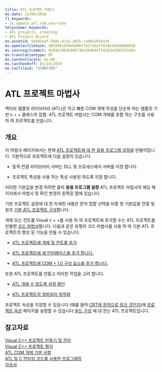```yaml
---
title: ATL 프로젝트 마법사
ms.date: 11/04/2016
f1_keywords:
- vc.appwiz.atl.com.overview
helpviewer_keywords:
- ATL projects, creating
- ATL Project Wizard
ms.assetid: 564d2aaf-5b8e-4c2a-a925-ca40a283ea34
ms.openlocfilehash: 4059961d70e6486f7417a5eff034b194d9860558
ms.sourcegitcommit: 8105b7003b89b73b4359644ff4281e1595352dda
ms.translationtype: MT
ms.contentlocale: ko-KR
ms.lasthandoff: 03/14/2019
ms.locfileid: "57807795"
---
```

# <a name="atl-project-wizard"></a>ATL 프로젝트 마법사

액티브 템플릿 라이브러리 (ATL)은 작고 빠른 COM 개체 작성을 단순화 하는 템플릿 기반 c + + 클래스의 집합. ATL 프로젝트 마법사는 COM 개체를 포함 하는 구조를 사용 하 여 프로젝트를 만듭니다.

## <a name="overview"></a>개요

이 마법사 페이지에서는 현재 [ATL 프로젝트에 대 한 응용 프로그램 설정을](../../atl/reference/application-settings-atl-project-wizard.md) 만들어집니다. 기본적으로 프로젝트에 다음 설정이 있습니다.

- 동적 연결 라이브러리 서버는 DLL 및 프로세스에서 서버를 지정 합니다.

- 프로젝트 특성을 사용 하는 특성 사용된 하도록 지정 합니다.

이러한 기본값을 변경 하려면 클릭 **응용 프로그램 설정** ATL 프로젝트 마법사의 해당 페이지에서 마법사 및 확인 변경의 왼쪽된 열에 있습니다.

기본 프로젝트 설정에 대 한 자세한 내용은 문자 집합 선택을 비롯 한 기본값을 연결 및 참조 [기본 ATL 프로젝트 구성](../../atl/reference/default-atl-project-configurations.md)합니다.

개체 또는 컨트롤 Visual c + +를 사용 하 여 프로젝트에 추가할 수는 ATL 프로젝트를 만들면 [코드 마법사](../../ide/adding-functionality-with-code-wizards-cpp.md)합니다. 다음과 같은 유형의 코드 마법사를 사용 하 여 기본 ATL 프로젝트의 향상 된 기능을 만들 수 있습니다.

- [ATL 프로젝트에 개체 및 컨트롤 추가](../../atl/reference/adding-objects-and-controls-to-an-atl-project.md)

- [ATL 프로젝트에 새 인터페이스를 추가 합니다.](../../atl/reference/adding-a-new-interface-in-an-atl-project.md)

- [ATL 프로젝트에 COM + 1.0 구성 요소를 추가 합니다.](../../atl/reference/adding-an-atl-com-plus-1-0-component.md)

또한 ATL 프로젝트를 만들고 이러한 작업을 고려 합니다.

- [ATL 개체 수 없도록 설정 확인](../../atl/reference/making-an-atl-object-noncreatable.md)

- [ATL 프로젝트의 컴파일러 최적화](../../atl/reference/specifying-compiler-optimization-for-an-atl-project.md)

프로젝트 속성을 지정할 수 있습니다 (예를 들어 [CRT에 정적으로 링크 것인지](../../atl/programming-with-atl-and-c-run-time-code.md))에 [프로젝트 속성](../../build/reference/general-property-page-project.md) 페이지를 설정할 수 있습니다 [빌드 구성](/visualstudio/ide/understanding-build-configurations) 에 대 한는 ATL 프로젝트입니다.

## <a name="see-also"></a>참고자료

[Visual C++ 프로젝트 만들기 및 관리](../../build/creating-and-managing-visual-cpp-projects.md)<br/>
[Visual C++ 프로젝트 형식](../../build/reference/visual-cpp-project-types.md)<br/>
[ATL COM 개체 기본 사항](../../atl/fundamentals-of-atl-com-objects.md)<br/>
[ATL 및 C 런타임 코드를 사용한 프로그래밍](../../atl/programming-with-atl-and-c-run-time-code.md)<br/>
[자습서](../../atl/active-template-library-atl-tutorial.md)
